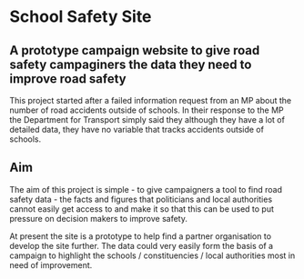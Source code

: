 # School Safety Site
## A prototype campaign website to give road safety campaginers the data they need to improve road safety
This project started after a failed information request from an MP about the number of road accidents outside of schools. In their response to the MP the Department for Transport simply said they although they have a lot of detailed data, they have no variable that tracks accidents outside of schools. 


## Aim
The aim of this project is simple - to give campaigners a tool to find road safety data - the facts and figures that politicians and local authorities cannot easily get access to and make it so that this can be used to put pressure on decision makers to improve safety.

At present the site is a prototype to help find a partner organisation to develop the site further. The data could very easily form the basis of a campaign to highlight the schools / constituencies / local authorities most in need of improvement. 
